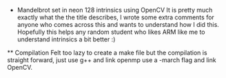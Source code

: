 * Mandelbrot set in neon 128 intrinsics using OpenCV
It is pretty much exactly what the the title describes, I wrote some extra comments for anyone who comes across this and wants to understand how I did this. Hopefully this helps any random student who likes ARM like me to understand intrinsics a bit better :)

** Compilation
Felt too lazy to create a make file but the compilation is straight forward, just use g++ and link openmp use a -march flag and link OpenCV.
